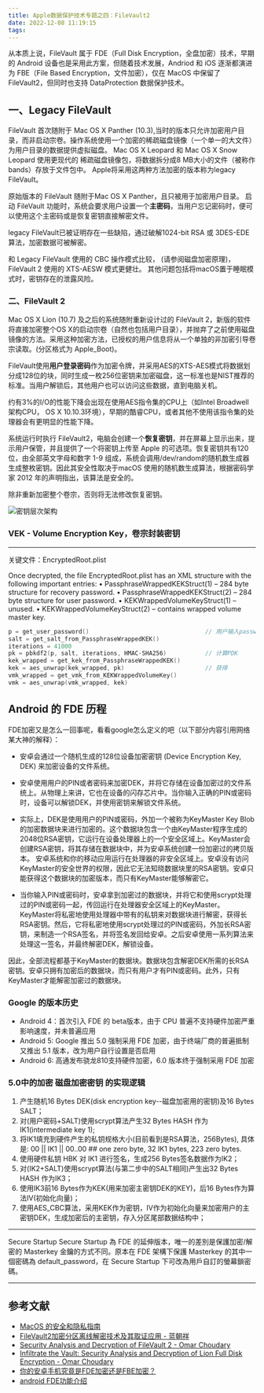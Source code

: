 ```yaml
---
title: Apple数据保护技术专题之四：FileVault2
date: 2022-12-08 11:19:15
tags:
---
```


从本质上说，FileVault 属于 FDE（Full Disk Encryption，全盘加密）技术，早期的 Android 设备也是采用此方案，但随着技术发展，Andriod 和 iOS 逐渐都演进为 FBE（File Based Encryption，文件加密），仅在 MacOS 中保留了 FileVault2，但同时也支持 DataProtection 数据保护技术。

## 一、Legacy FileVault

FileVault 首次随附于 Mac OS X Panther (10.3),当时的版本只允许加密用户目录，而非启动宗卷。操作系统使用一个加密的稀疏磁盘镜像（一个单一的大文件）为用户目录的数据提供虚拟磁盘。 Mac OS X Leopard 和 Mac OS X Snow Leopard 使用更现代的 稀疏磁盘镜像包，将数据拆分成8 MB大小的文件（被称作 bands）存放于文件包中。 Apple将采用这两种方法加密的版本称为legacy FileVault。

原始版本的 FileVault 随附于Mac OS X Panther，且只被用于加密用户目录。
启动 FileVault 功能时，系统会要求用户设置一个**主密码**，当用户忘记密码时，便可以使用这个主密码或是恢复密钥直接解密文件。

legacy FileVault已被证明存在一些缺陷，通过破解1024-bit RSA 或 3DES-EDE算法，加密数据可被解密。

和 Legacy FileVault 使用的 CBC 操作模式比较， (请参阅磁盘加密原理)， FileVault 2 使用的 XTS-AESW 模式更健壮。 其他问题包括将macOS置于睡眠模式时，密钥存在的泄露风险。

### 二、FileVault 2

Mac OS X Lion (10.7) 及之后的系统随附重新设计过的 FileVault 2，新版的软件将直接加密整个OS X的启动宗卷（自然也包括用户目录），并抛弃了之前使用磁盘镜像的方法。采用这种加密方法，已授权的用户信息将从一个单独的非加密引导卷宗读取。(分区格式为 Apple_Boot)。

FileVault使用**用户登录密码**作为加密令牌，并采用AES的XTS-AES模式将数据划分成128位的块，同时生成一枚256位密钥来加密磁盘，这一标准也是NIST推荐的标准。当用户解锁后，其他用户也可以访问这些数据，直到电脑关机。

约有3%的I/O的性能下降会出现在使用AES指令集的CPU上（如Intel Broadwell 架构CPU， OS X 10.10.3环境），早期的酷睿CPU，或者其他不使用该指令集的处理器会有更明显的性能下降。

系统运行时执行 FileVault2，电脑会创建一个**恢复密钥**，并在屏幕上显示出来，提示用户保管，并且提供了一个将密钥上传至 Apple 的可选项。恢复密钥共有120位，由全部英文字母和数字 1-9 组成，系统会调用/dev/random的随机数生成器生成整枚密钥。因此其安全性取决于macOS 使用的随机数生成算法，根据密码学家 2012 年的声明指出，该算法是安全的。

除非重新加密整个卷宗，否则将无法修改恢复密钥。

![密钥层次架构](arch.png)


### VEK - Volume Encryption Key，卷宗封装密钥

---

关键文件：EncryptedRoot.plist

Once decrypted, the file EncryptedRoot.plist has an XML structure with the following important entries:
• PassphraseWrappedKEKStruct(1)
– 284 byte structure for recovery password.
• PassphraseWrappedKEKStruct(2)
– 284 byte structure for user password.
• KEKWrappedVolumeKeyStruct(1) – unused.
• KEKWrappedVolumeKeyStruct(2)
– contains wrapped volume master key.


``` c
p = get_user_password()                                 // 用户输入password 
salt = get_salt_from_PassphraseWrappedKEK()
iterations = 41000
pk = pbkdf2(p, salt, iterations, HMAC-SHA256)           // 计算PDK
kek_wrapped = get_kek_from_PassphraseWrappedKEK()           
kek = aes_unwrap(kek_wrapped, pk)                       // 获得
vmk_wrapped = get_vmk_from_KEKWrappedVolumeKey()
vmk = aes_unwrap(vmk_wrapped, kek)
```

## Android 的 FDE 历程

FDE加密又是怎么一回事呢，看看google怎么定义的吧（以下部分内容引用网络某大神的解释）：

- 安卓会通过一个随机生成的128位设备加密密钥 (Device Encryption Key, DEK) 来加密设备的文件系统。
- 安卓使用用户的PIN或者密码来加密DEK，并将它存储在设备加密过的文件系统上。从物理上来讲，它也在设备的闪存芯片中。当你输入正确的PIN或密码时，设备可以解锁DEK，并使用密钥来解锁文件系统。

- 实际上，DEK是使用用户的PIN或密码，外加一个被称为KeyMaster Key Blob的加密数据块来进行加密的。这个数据块包含一个由KeyMaster程序生成的2048位RSA密钥，它运行在设备处理器上的一个安全区域上。KeyMaster会创建RSA密钥，将其存储在数据块中，并为安卓系统创建一份加密过的拷贝版本。
    安卓系统和你的移动应用运行在处理器的非安全区域上。安卓没有访问KeyMaster的安全世界的权限，因此它无法知晓数据块里的RSA密钥。安卓只能获得这个数据块的加密版本，而只有KeyMaster能够解密它。

- 当你输入PIN或密码时，安卓拿到加密过的数据块，并将它和使用scrypt处理过的PIN或密码一起，传回运行在处理器安全区域上的KeyMaster。KeyMaster将私密地使用处理器中带有的私钥来对数据块进行解密，获得长RSA密钥。然后，它将私密地使用scrypt处理过的PIN或密码，外加长RSA密钥，来制造一个RSA签名，并将签名发回给安卓。之后安卓使用一系列算法来处理这一签名，并最终解密DEK，解锁设备。

因此，全部流程都基于KeyMaster的数据块。数据块包含解密DEK所需的长RSA密钥。安卓只拥有加密后的数据块，而只有用户才有PIN或密码。此外，只有KeyMaster才能解密加密过的数据块。

### Google 的版本历史

- Android 4：首次引入 FDE 的 beta版本，由于 CPU 普遍不支持硬件加密严重影响速度，并未普遍应用
- Android 5: Google 推出 5.0 强制采用 FDE 加密，由于终端厂商的普遍抵制又推出 5.1 版本，改为用户自行设置是否启用
- Android 6: 高通发布骁龙810支持硬件加密，6.0 版本终于强制采用 FDE 加密

### 5.0中的加密 磁盘加密密钥 的实现逻辑

1. 产生随机16 Bytes DEK(disk encryption key--磁盘加密用的密钥)及16 Bytes SALT；
2. 对(用户密码+SALT)使用scrypt算法产生32 Bytes HASH 作为IK1(intermediate key 1);
3. 将IK1填充到硬件产生的私钥规格大小(目前看到是RSA算法，256Bytes), 具体是: 
00 || IK1 || 00..00  ## one zero byte, 32 IK1 bytes, 223 zero bytes.
4. 使用硬件私钥 HBK 对 IK1 进行签名，生成256 Bytes签名数据作为IK2；
5. 对(IK2+SALT)使用scrypt算法(与第二步中的SALT相同)产生出32 Bytes HASH 作为IK3；
6. 使用IK3前16 Bytes作为KEK(用来加密主密钥DEK的KEY)，后16 Bytes作为算法IV(初始化向量)；
7. 使用AES_CBC算法，采用KEK作为密钥，IV作为初始化向量来加密用户的主密钥DEK，生成加密后的主密钥，存入分区尾部数据结构中；

---

Secure Startup
Secure Startup 為 FDE 的延伸版本，唯一的差別是保護加密/解密的 Masterkey 金鑰的方式不同。原本在 FDE 架構下保護 Masterkey 的其中一個密碼為 default_password，在 Secure Startup 下可改為用戶自訂的螢幕鎖密碼。

---

## 参考文献

- [MacOS 的安全和隐私指南](https://github.com/drduh/macOS-Security-and-Privacy-Guide/blob/master/README-cn.md)
- [FileVault2加密分区离线解密技术及其取证应用 - 蓝朝祥](FileVault2加密分区离线解密技术及其取证应用_蓝朝祥.pdf)
- [Security Analysis and Decryption of FileVault 2 - Omar Choudary](slides_fv2_ifip_2013.pdf)
- [Infiltrate the Vault: Security Analysis and Decryption of Lion Full Disk Encryption - Omar Choudary](2012-374.pdf)
- [你的安卓手机究竟是FDE加密还是FBE加密？](https://page.om.qq.com/page/O3yauEIx2l-9WrUkHgQgRUBw0)
- [android FDE功能介绍](https://blog.csdn.net/bob_fly1984/article/details/80369900)
